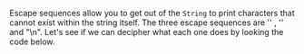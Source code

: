 Escape sequences allow you to get out of the `String` to print characters that cannot exist within the string itself. The three escape sequences are '\' , '\' and "\n". Let's see if we can decipher what each one does by looking the code below.

